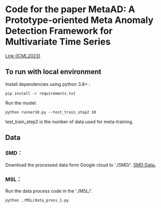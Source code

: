 # Code for the paper MetaAD: A Prototype-oriented Meta Anomaly Detection Framework for Multivariate Time Series

[Link (ICML2023)](https://openreview.net/forum?id=3vO4lS6PuF&referrer=%5Bthe%20profile%20of%20Yuxin%20Li%5D(%2Fprofile%3Fid%3D~Yuxin_Li3))
## To run with local environment

Install dependencies using python 3.8+ : 

```
pip install -r requirements.txt 
```

Run the model: 
```
python runner10.py --test_train_step2 10
```

test_train_step2 is the number of data used for meta-training.
## Data

### SMD：
Download the processed data form Google cloud to './SMD/'.
[SMD Data](https://drive.google.com/drive/folders/1H7J67sKOd1ogGa-IzgNw99WyPYJxyuYI?usp=share_link)。


### MSL：
Run the data process code in the './MSL/'.
```
python ./MSL/data_press_1.py
```






